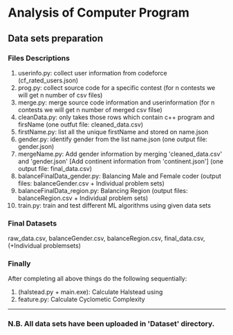 # Analysis of Computer Program

## Data sets preparation

### Files Descriptions
1. userinfo.py: collect user information from codeforce (cf_rated_users.json)
2. prog.py: collect source code for a specific contest (for n contests we will get n number of csv files)
3. merge.py: merge source code information and userinformation (for n contests we will get n number of merged csv filse)
4. cleanData.py: only takes those rows which contain c++ program and firsName (one outfut file: cleaned_data.csv)
5. firstName.py: list all the unique firstName and stored on name.json
6. gender.py: identify gender from the list name.json (one output file: gender.json)
7. mergeName.py: Add gender information by merging 'cleaned_data.csv' and 'gender.json' [Add continent information from 'continent.json'] (one output file: final_data.csv)
8. balanceFinalData_gender.py: Balancing Male and Female coder (output files: balanceGender.csv + Individual problem sets)
9. balanceFinalData_region.py: Balancing Region (output files: balanceRegion.csv + Individual problem sets)
10. train.py: train and test different ML algorithms using given data sets

### Final Datasets
raw_data.csv, balanceGender.csv, balanceRegion.csv, final_data.csv, (+Individual problemsets)

### Finally
After completing all above things do the following sequentially:
1. (halstead.py + main.exe): Calculate Halstead using 
2. feature.py: Calculate Cyclometic Complexity

---

### N.B. All data sets have been uploaded in 'Dataset' directory.
